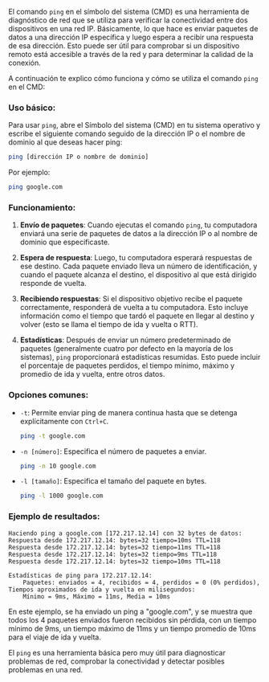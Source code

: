 El comando `ping` en el símbolo del sistema (CMD) es una herramienta de diagnóstico de red que se utiliza para verificar la conectividad entre dos dispositivos en una red IP. Básicamente, lo que hace es enviar paquetes de datos a una dirección IP específica y luego espera a recibir una respuesta de esa dirección. Esto puede ser útil para comprobar si un dispositivo remoto está accesible a través de la red y para determinar la calidad de la conexión.

A continuación te explico cómo funciona y cómo se utiliza el comando `ping` en el CMD:

### Uso básico:
Para usar `ping`, abre el Símbolo del sistema (CMD) en tu sistema operativo y escribe el siguiente comando seguido de la dirección IP o el nombre de dominio al que deseas hacer ping:

```bash
ping [dirección IP o nombre de dominio]
```

Por ejemplo:

```bash
ping google.com
```

### Funcionamiento:
1. **Envío de paquetes**: Cuando ejecutas el comando `ping`, tu computadora enviará una serie de paquetes de datos a la dirección IP o al nombre de dominio que especificaste.

2. **Espera de respuesta**: Luego, tu computadora esperará respuestas de ese destino. Cada paquete enviado lleva un número de identificación, y cuando el paquete alcanza el destino, el dispositivo al que está dirigido responde de vuelta.

3. **Recibiendo respuestas**: Si el dispositivo objetivo recibe el paquete correctamente, responderá de vuelta a tu computadora. Esto incluye información como el tiempo que tardó el paquete en llegar al destino y volver (esto se llama el tiempo de ida y vuelta o RTT).

4. **Estadísticas**: Después de enviar un número predeterminado de paquetes (generalmente cuatro por defecto en la mayoría de los sistemas), `ping` proporcionará estadísticas resumidas. Esto puede incluir el porcentaje de paquetes perdidos, el tiempo mínimo, máximo y promedio de ida y vuelta, entre otros datos.

### Opciones comunes:

- `-t`: Permite enviar ping de manera continua hasta que se detenga explícitamente con `Ctrl+C`.
  ```bash
  ping -t google.com
  ```

- `-n [número]`: Especifica el número de paquetes a enviar.
  ```bash
  ping -n 10 google.com
  ```

- `-l [tamaño]`: Especifica el tamaño del paquete en bytes.
  ```bash
  ping -l 1000 google.com
  ```

### Ejemplo de resultados:
```
Haciendo ping a google.com [172.217.12.14] con 32 bytes de datos:
Respuesta desde 172.217.12.14: bytes=32 tiempo=10ms TTL=118
Respuesta desde 172.217.12.14: bytes=32 tiempo=11ms TTL=118
Respuesta desde 172.217.12.14: bytes=32 tiempo=9ms TTL=118
Respuesta desde 172.217.12.14: bytes=32 tiempo=10ms TTL=118

Estadísticas de ping para 172.217.12.14:
    Paquetes: enviados = 4, recibidos = 4, perdidos = 0 (0% perdidos),
Tiempos aproximados de ida y vuelta en milisegundos:
    Mínimo = 9ms, Máximo = 11ms, Media = 10ms
```

En este ejemplo, se ha enviado un ping a "google.com", y se muestra que todos los 4 paquetes enviados fueron recibidos sin pérdida, con un tiempo mínimo de 9ms, un tiempo máximo de 11ms y un tiempo promedio de 10ms para el viaje de ida y vuelta.

El `ping` es una herramienta básica pero muy útil para diagnosticar problemas de red, comprobar la conectividad y detectar posibles problemas en una red.